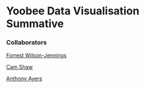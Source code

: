 # Yoobee Data Visualisation Summative

### Collaborators

[Forrest Wilson-Jennings](https://github.com/forrest-wilson)

[Cam Shaw](https://github.com/camshaw11)

[Anthony Ayers](https://github.com/ayersanth)

